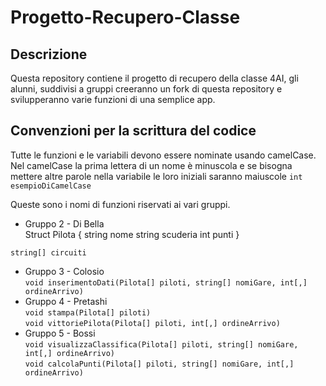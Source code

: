 # Progetto-Recupero-Classe
## Descrizione
Questa repository contiene il progetto di recupero della classe 4AI, gli alunni, suddivisi a gruppi creeranno un fork di questa repository e svilupperanno varie funzioni di una semplice app. 
## Convenzioni per la scrittura del codice
Tutte le funzioni e le variabili devono essere nominate usando camelCase. Nel camelCase la prima lettera di un nome è minuscola e se bisogna mettere altre parole nella variabile le loro iniziali saranno maiuscole
```int esempioDiCamelCase```

Queste sono i nomi di funzioni riservati ai vari gruppi.

 - Gruppo 2 - Di Bella  
Struct Pilota {
   string nome
   string scuderia
   int punti
}

```string[] circuiti```  
 - Gruppo 3 - Colosio  
```void inserimentoDati(Pilota[] piloti, string[] nomiGare, int[,] ordineArrivo)```  
 - Gruppo 4 - Pretashi  
```void stampa(Pilota[] piloti)```  
```void vittoriePilota(Pilota[] piloti, int[,] ordineArrivo)```  
 - Gruppo 5 - Bossi  
```void visualizzaClassifica(Pilota[] piloti, string[] nomiGare, int[,] ordineArrivo)```  
```void calcolaPunti(Pilota[] piloti, string[] nomiGare, int[,] ordineArrivo)```  
